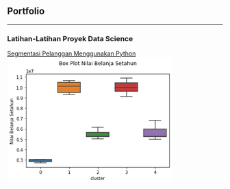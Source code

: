 ## Portfolio

---

### Latihan-Latihan Proyek Data Science 

[Segmentasi Pelanggan Menggunakan Python](/Customer_Segmentation_with_Python.md)  
<img src="Customer Segmentation with Python/7.png?raw=true"/>
